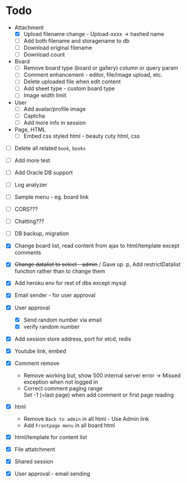 # Todo

* Attachment
    * [x] Upload filename change - Upload-xxxx -> hashed name
    * [ ] Add both filename and storagename to db
    * [ ] Download original filename
    * [ ] Download count
* Board
    * [ ] Remove board type (board or gallery) column or query param
    * [ ] Comment enhancement - editor, file/image upload, etc.
    * [ ] Delete uploaded file when edit content
    * [ ] Add sheet type - custom board type
    * [ ] Image width limit
* User
    * [ ] Add avatar/profile image
    * [ ] Captcha
    * [ ] Add more info in session
* Page, HTML
    * [ ] Embed css styled html - beauty cuty html, css
* [ ] Delete all related `book`, `books`
* [ ] Add more test
* [ ] Add Oracle DB support
* [ ] Log analyzer
* [ ] Sample menu - eg. board link
* [ ] CORS???
* [ ] Chatting???
* [ ] DB backup, migration


* [x] Change board list, read content from ajax to html/template except comments
* [x] ~~Change datalist to select - admin~~ / Gave up :p, Add restrictDatalist function rather than to change them
* [x] Add heroku env for rest of dbs except mysql
* [x] Email sender - for user approval
* [x] User approval
    * [x] Send random number via email
    * [x] verify random number
* [x] Add session store address, port for etcd, redis
* [x] Youtube link, embed
* [x] Comment remove
    - Remove working but, show 500 internal server error -> Missed exception when not logged in
    - Correct comment paging range<br />
    Set -1 (=last page) when add comment or first page reading
* [x] html
    * Remove `Back to admin` in all html - Use Admin link
    * Add `Frontpage menu` in all board html
* [x] html/template for content list
* [x] File attatchment
* [x] Shared session
* [x] User approval - email sending
